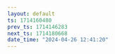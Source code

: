 ```yaml
---
layout: default
ts: 1714160480
prev_ts: 1714146283
next_ts: 1714180668
date_time: "2024-04-26 12:41:20"
---
```

